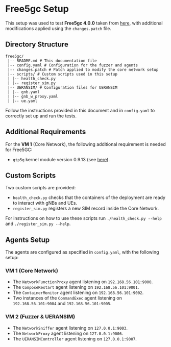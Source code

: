# Free5gc Setup

This setup was used to test **Free5gc 4.0.0** taken from [here](https://github.com/free5gc/free5gc-compose), with additional modifications applied using the `changes.patch` file.

## Directory Structure

```text
free5gc/
 |-- README.md # This documentation file
 |-- config.yaml # Configuration for the fuzzer and agents
 |-- changes.patch # Patch applied to modify the core network setup
 |-- scripts/ # Custom scripts used in this setup
 | |-- health_check.py
 | |-- register_sim.py
 |-- UERANSIM/ # Configuration files for UERANSIM
 | |-- gnb.yaml
 | |-- gnb_w_proxy.yaml
 | |-- ue.yaml
```

Follow the instructions provided in this document and in `config.yaml` to correctly set up and run the tests.

## Additional Requirements

For the **VM 1** (Core Network), the following additional requirement is needed for Free5GC:

- `gtp5g` kernel module version 0.9.13 (see [here](https://github.com/free5gc/gtp5g)).

## Custom Scripts

Two custom scripts are provided:

- `health_check.py` checks that the containers of the deployment are ready to interact with gNBs and UEs.
- `register_sim.py` registers a new SIM record inside the Core Network.

For instructions on how to use these scripts run `./health_check.py --help` and `./register_sim.py --help`.

## Agents Setup

The agents are configured as specified in `config.yaml`, with the following setup:

### **VM 1 (Core Network)**

- The `NetworkFunctionProxy` agent listening on `192.168.56.101:9000`.
- The `ComposeRestart` agent listening on `192.168.56.101:9001`.
- The `ContainerMonitor` agent listening on `192.168.56.101:9002`.
- Two instances of the `CommandExec` agent listening on `192.168.56.101:9004` and `192.168.56.101:9005`.

### **VM 2 (Fuzzer & UERANSIM)**

- The `NetworkSniffer` agent listening on `127.0.0.1:9003`.
- The `NetworkProxy` agent listening on `127.0.0.1:9006`.
- The `UERANSIMController` agent listening on `127.0.0.1:9007`.
